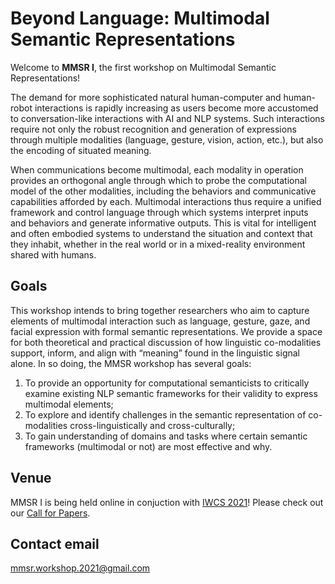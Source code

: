 # Beyond Language: Multimodal Semantic Representations

Welcome to **MMSR I**, the first workshop on Multimodal Semantic Representations!

The demand for more sophisticated natural human-computer and human-robot interactions is rapidly increasing as users become more accustomed to conversation-like interactions with AI and NLP systems. Such interactions require not only the robust recognition and generation of expressions through multiple modalities (language, gesture, vision, action, etc.), but also the encoding of situated meaning.

When communications become multimodal, each modality in operation provides an orthogonal angle through which to probe the computational model of the other modalities, including the behaviors and communicative capabilities afforded by each. Multimodal interactions thus require a unified framework and control language through which systems interpret inputs and behaviors and generate informative outputs. This is vital for intelligent and often embodied systems to understand the situation and context that they inhabit, whether in the real world or in a mixed-reality environment shared with humans.

## Goals

This workshop intends to bring together researchers who aim to capture elements of multimodal interaction such as language, gesture, gaze, and facial expression with formal semantic representations. We provide a space for both theoretical and practical discussion of how linguistic co-modalities support, inform, and align
with “meaning” found in the linguistic signal alone. In so doing, the MMSR workshop has several goals:

1. To provide an opportunity for computational semanticists to critically examine existing NLP semantic frameworks for their validity to express multimodal elements;
2. To explore and identify challenges in the semantic representation of co-modalities cross-linguistically and cross-culturally;
3. To gain understanding of domains and tasks where certain semantic frameworks (multimodal or not) are most effective and why.

## Venue

MMSR I is being held online in conjuction with [IWCS 2021](https://iwcs2021.github.io)!  Please check out our [Call for Papers](/submissions).

## Contact email

[mmsr.workshop.2021@gmail.com](mailto:mmsr.workshop.2021@gmail.com)

